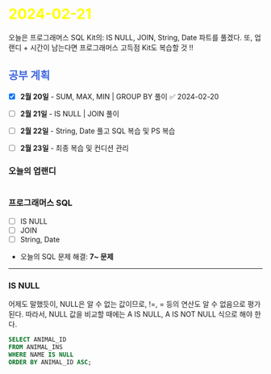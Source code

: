 # <span style="color:yellow">2024-02-21</span>

오늘은 프로그래머스 SQL Kit의: IS NULL, JOIN, String, Date 파트를 풀겠다.
또, 업랜디 + 시간이 남는다면 프로그래머스 고득점 Kit도 복습할 것 !!

## <span style="color:royalblue">공부 계획</span>
- [x] **2월 20일** - SUM, MAX, MIN | GROUP BY 풀이 ✅ 2024-02-20
- [ ] **2월 21일** - IS NULL | JOIN 풀이
- [ ] **2월 22일** - String, Date 풀고 SQL 복습 및 PS 복습
- [ ] **2월 23일** - 최종 복습 및 컨디션 관리



### 오늘의 업랜디
```

```


### 프로그래머스 SQL

- [ ] IS NULL
- [ ] JOIN
- [ ] String, Date

- 오늘의 SQL 문제 해결: **7~ 문제**



- - -

### IS NULL
어제도 말했듯이, NULL은 알 수 없는 값이므로, !=, = 등의 연산도 알 수 없음으로 평가된다.
따라서, NULL 값을 비교할 때에는 A IS NULL, A IS NOT NULL 식으로 해야 한다.

```sql
SELECT ANIMAL_ID
FROM ANIMAL_INS
WHERE NAME IS NULL
ORDER BY ANIMAL_ID ASC;
```

